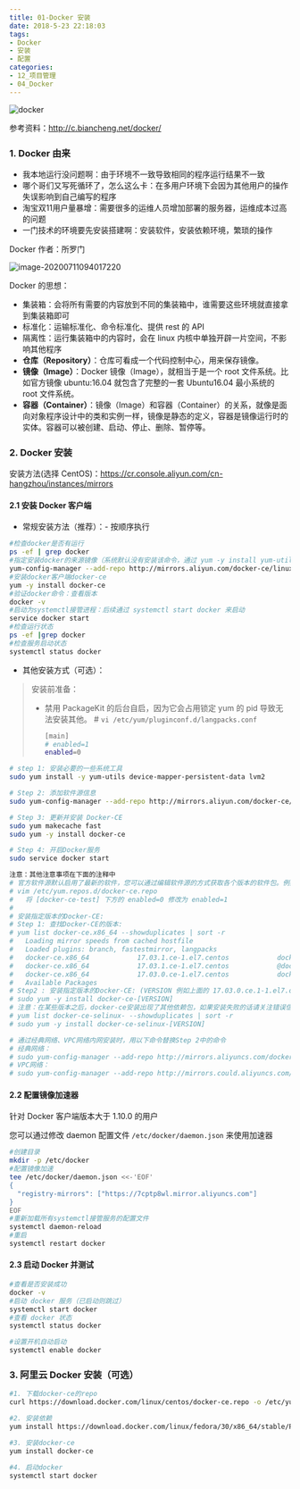 ```yaml
---
title: 01-Docker 安装
date: 2018-5-23 22:18:03
tags:
- Docker
- 安装
- 配置
categories: 
- 12_项目管理
- 04_Docker
---
```


![docker](https://jy-imgs.oss-cn-beijing.aliyuncs.com/img/20200711093637.jpg)

参考资料：http://c.biancheng.net/docker/



### 1. Docker 由来

* 我本地运行没问题啊：由于环境不一致导致相同的程序运行结果不一致
* 哪个哥们又写死循环了，怎么这么卡：在多用户环境下会因为其他用户的操作失误影响到自己编写的程序
* 淘宝双11用户量暴增：需要很多的运维人员增加部署的服务器，运维成本过高的问题
* 一门技术的环境要先安装搭建啊：安装软件，安装依赖环境，繁琐的操作



Docker 作者：所罗门

![image-20200711094017220](https://jy-imgs.oss-cn-beijing.aliyuncs.com/img/20200711094018.png)



Docker 的思想：

* 集装箱：会将所有需要的内容放到不同的集装箱中，谁需要这些环境就直接拿到集装箱即可
* 标准化：运输标准化、命令标准化、提供 rest 的 API
* 隔离性：运行集装箱中的内容时，会在 linux 内核中单独开辟一片空间，不影响其他程序
* **仓库（Repository）**：仓库可看成一个代码控制中心，用来保存镜像。
* **镜像（Image）**：Docker 镜像（Image），就相当于是一个 root 文件系统。比如官方镜像 ubuntu:16.04 就包含了完整的一套 Ubuntu16.04 最小系统的 root 文件系统。
* **容器（Container）**：镜像（Image）和容器（Container）的关系，就像是面向对象程序设计中的类和实例一样，镜像是静态的定义，容器是镜像运行时的实体。容器可以被创建、启动、停止、删除、暂停等。



### 2. Docker 安装

安装方法(选择 CentOS)：https://cr.console.aliyun.com/cn-hangzhou/instances/mirrors

#### 2.1 安装 Docker 客户端

* 常规安装方法（推荐）：- 按顺序执行

```bash
#检查docker是否有运行
ps -ef | grep docker
#指定安装docker的来源镜像（系统默认没有安装该命令，通过 yum -y install yum-utils 安装）
yum-config-manager --add-repo http://mirrors.aliyun.com/docker-ce/linux/centos/docker-ce.repo
#安装docker客户端docker-ce
yum -y install docker-ce
#验证docker命令：查看版本
docker -v
#启动为systemctl接管进程：后续通过 systemctl start docker 来启动
service docker start
#检查运行状态
ps -ef |grep docker
#检查服务启动状态
systemctl status docker
```



* 其他安装方式（可选）：

> 安装前准备：
>
> * 禁用 PackageKit 的后台自启，因为它会占用锁定 yum 的 pid 导致无法安装其他。
>     \# `vi /etc/yum/pluginconf.d/langpacks.conf`
>
>     ```sh
>     [main] 
>     # enabled=1
>     enabled=0
>     ```

```sh
# step 1: 安装必要的一些系统工具
sudo yum install -y yum-utils device-mapper-persistent-data lvm2

# Step 2: 添加软件源信息
sudo yum-config-manager --add-repo http://mirrors.aliyun.com/docker-ce/linux/centos/docker-ce.repo

# Step 3: 更新并安装 Docker-CE
sudo yum makecache fast
sudo yum -y install docker-ce

# Step 4: 开启Docker服务
sudo service docker start

注意：其他注意事项在下面的注释中
# 官方软件源默认启用了最新的软件，您可以通过编辑软件源的方式获取各个版本的软件包。例如官方并没有将测试版本的软件源置为可用，你可以通过以下方式开启。同理可以开启各种测试版本等。
# vim /etc/yum.repos.d/docker-ce.repo
#   将 [docker-ce-test] 下方的 enabled=0 修改为 enabled=1
#
# 安装指定版本的Docker-CE:
# Step 1: 查找Docker-CE的版本:
# yum list docker-ce.x86_64 --showduplicates | sort -r
#   Loading mirror speeds from cached hostfile
#   Loaded plugins: branch, fastestmirror, langpacks
#   docker-ce.x86_64            17.03.1.ce-1.el7.centos            docker-ce-stable
#   docker-ce.x86_64            17.03.1.ce-1.el7.centos            @docker-ce-stable
#   docker-ce.x86_64            17.03.0.ce-1.el7.centos            docker-ce-stable
#   Available Packages
# Step2 : 安装指定版本的Docker-CE: (VERSION 例如上面的 17.03.0.ce.1-1.el7.centos)
# sudo yum -y install docker-ce-[VERSION]
# 注意：在某些版本之后，docker-ce安装出现了其他依赖包，如果安装失败的话请关注错误信息。例如 docker-ce 17.03 之后，需要先安装 docker-ce-selinux。
# yum list docker-ce-selinux- --showduplicates | sort -r
# sudo yum -y install docker-ce-selinux-[VERSION]

# 通过经典网络、VPC网络内网安装时，用以下命令替换Step 2中的命令
# 经典网络：
# sudo yum-config-manager --add-repo http://mirrors.aliyuncs.com/docker-ce/linux/centos/docker-ce.repo
# VPC网络：
# sudo yum-config-manager --add-repo http://mirrors.could.aliyuncs.com/docker-ce/linux/centos/docker-ce.repo
```



#### 2.2 配置镜像加速器

针对 Docker 客户端版本大于 1.10.0 的用户

您可以通过修改 daemon 配置文件 `/etc/docker/daemon.json` 来使用加速器

```sh
#创建目录
mkdir -p /etc/docker
#配置镜像加速
tee /etc/docker/daemon.json <<-'EOF'
{
  "registry-mirrors": ["https://7cptp8wl.mirror.aliyuncs.com"]
}
EOF
#重新加载所有systemctl接管服务的配置文件
systemctl daemon-reload
#重启
systemctl restart docker
```

#### 2.3 启动 Docker 并测试

```sh
#查看是否安装成功
docker -v
#启动 docker 服务（已启动则跳过）
systemctl start docker
#查看 docker 状态
systemctl status docker

#设置开机自动启动
systemctl enable docker
```



### 3. 阿里云 Docker 安装（可选）

```sh
#1. 下载docker-ce的repo
curl https://download.docker.com/linux/centos/docker-ce.repo -o /etc/yum.repos.d/docker-ce.repo

#2. 安装依赖
yum install https://download.docker.com/linux/fedora/30/x86_64/stable/Packages/containerd.io-1.2.6-3.3.fc30.x86_64.rpm

#3. 安装docker-ce
yum install docker-ce

#4. 启动docker
systemctl start docker
```

